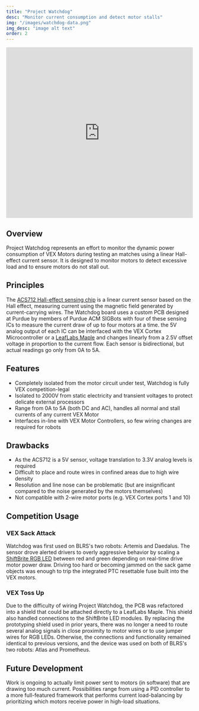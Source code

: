 ```yaml
---
title: "Project Watchdog"
desc: "Monitor current consumption and detect motor stalls"
img: "/images/watchdog-data.png"
img_desc: "image alt text"
order: 2
---
```


<iframe width="100%" height="461" src="https://www.youtube.com/embed/WLyXgygtGUg?start=0&end=20" frameborder="0" allow="autoplay; encrypted-media" allowfullscreen></iframe>

## Overview
Project Watchdog represents an effort to monitor the dynamic power consumption of VEX Motors during testing an matches using a linear Hall-effect current sensor. It is designed to monitor motors to detect excessive load and to ensure motors do not stall out.

## Principles
The [ACS712 Hall-effect sensing chip](https://www.allegromicro.com/en/Products/Current-Sensor-ICs/Zero-To-Fifty-Amp-Integrated-Conductor-Sensor-ICs/ACS712.aspx) is a linear current sensor based on the Hall effect, measuring current using the magnetic field generated by current-carrying wires. The Watchdog board uses a custom PCB designed at Purdue by members of Purdue ACM SIGBots with four of these sensing ICs to measure the current draw of up to four motors at a time. the 5V analog output of each IC can be interfaced with the VEX Cortex Microcontroller or a [LeafLabs Maple](https://www.leaflabs.com/maple) and changes linearly from a 2.5V offset voltage in proportion to the current flow. Each sensor is bidirectional, but actual readings go only from 0A to 5A.

## Features
- Completely isolated from the motor circuit under test, Watchdog is fully VEX competition-legal
- Isolated to 2000V from static electricity and transient voltages to protect delicate external processors
- Range from 0A to 5A (both DC and AC), handles all normal and stall currents of any current VEX Motor
- Interfaces in-line with VEX Motor Controllers, so few wiring changes are required for robots

## Drawbacks
- As the ACS712 is a 5V sensor, voltage translation to 3.3V analog levels is required
- Difficult to place and route wires in confined areas due to high wire density
- Resolution and line nose can be problematic (but are insignificant compared to the noise generated by the motors themselves)
- Not compatible with 2-wire motor ports (e.g. VEX Cortex ports 1 and 10)

## Competition Usage

### VEX Sack Attack
Watchdog was first used on BLRS's two robots: Artemis and Daedalus. The sensor drove alerted drivers to overly aggressive behavior by scaling a [ShiftBrite RGB LED](https://www.sparkfun.com/products/10075) between red and green depending on real-time drive motor power draw. Driving too hard or becoming jammed on the sack game objects was enough to trip the integrated PTC resettable fuse built into the VEX motors.

### VEX Toss Up
Due to the difficulty of wiring Project Watchdog, the PCB was refactored into a shield that could be attached directly to a LeafLabs Maple. This shield also handled connections to the ShiftBrite LED modules. By replacing the prototyping shield used in prior years, there was no longer a need to route several analog signals in close proximity to motor wires or to use jumper wires for RGB LEDs. Otherwise, the connections and functionality remained identical to previous versions, and the device was used on both of BLRS's two robots: Atlas and Prometheus.

## Future Development
Work is ongoing to actually limit power sent to motors (in software) that are drawing too much current. Possibilities range from using a PID controller to a more full-featured framework that performs current load-balancing by prioritizing which motors receive power in high-load situations.
